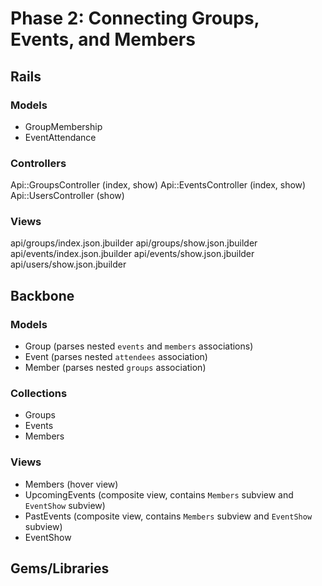 # Phase 2: Connecting Groups, Events, and Members

## Rails
### Models
* GroupMembership
* EventAttendance

### Controllers
Api::GroupsController (index, show)
Api::EventsController (index, show)
Api::UsersController (show)

### Views
api/groups/index.json.jbuilder
api/groups/show.json.jbuilder
api/events/index.json.jbuilder
api/events/show.json.jbuilder
api/users/show.json.jbuilder

## Backbone
### Models
* Group (parses nested `events` and `members` associations)
* Event (parses nested `attendees` association)
* Member (parses nested `groups` association)

### Collections
* Groups
* Events
* Members

### Views
* Members (hover view)
* UpcomingEvents (composite view, contains `Members` subview and `EventShow` subview)
* PastEvents (composite view, contains `Members` subview and `EventShow` subview)
* EventShow


## Gems/Libraries
